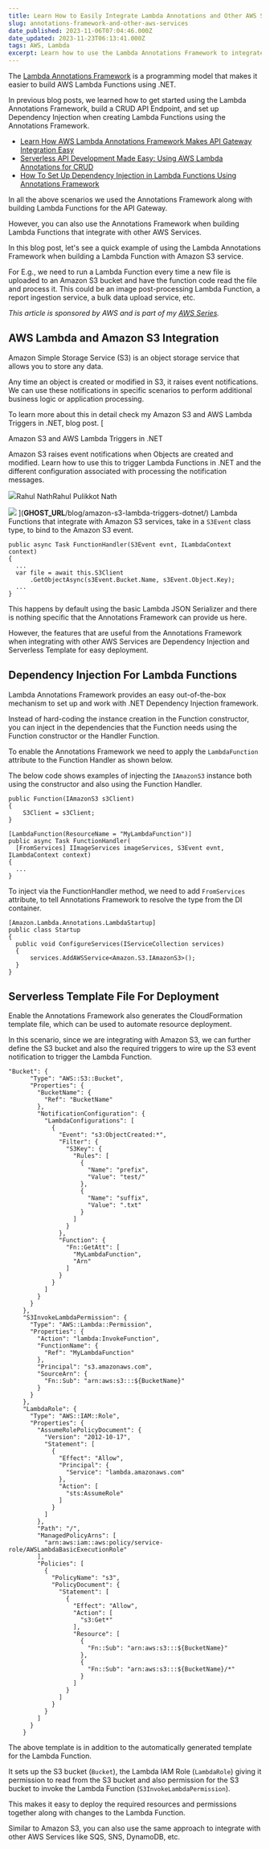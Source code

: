 ```yaml
---
title: Learn How to Easily Integrate Lambda Annotations and Other AWS Services
slug: annotations-framework-and-other-aws-services
date_published: 2023-11-06T07:04:46.000Z
date_updated: 2023-11-23T06:13:41.000Z
tags: AWS, Lambda
excerpt: Learn how to use the Lambda Annotations Framework to integrate with other AWS Services like S3, SQS, SNS, DynamoDB etc. In this blog post we will see an example using S3.
---
```


The [Lambda Annotations Framework](https://github.com/aws/aws-lambda-dotnet/blob/master/Libraries/src/Amazon.Lambda.Annotations/README.md?ref=rahulpnath.com) is a programming model that makes it easier to build AWS Lambda Functions using .NET.

In previous blog posts, we learned how to get started using the Lambda Annotations Framework, build a CRUD API Endpoint, and set up Dependency Injection when creating Lambda Functions using the Annotations Framework.

- [Learn How AWS Lambda Annotations Framework Makes API Gateway Integration Easy](__GHOST_URL__/blog/aws-lambda-annotation-framework/)
- [Serverless API Development Made Easy: Using AWS Lambda Annotations for CRUD](__GHOST_URL__/blog/lambda-annotation-framework-crud-api/)
- [How To Set Up Dependency Injection in Lambda Functions Using Annotations Framework](__GHOST_URL__/blog/lambda-annotations-dependency-injection/)

In all the above scenarios we used the Annotations Framework along with building Lambda Functions for the API Gateway. 

However, you can also use the Annotations Framework when building Lambda Functions that integrate with other AWS Services. 

In this blog post, let's see a quick example of using the Lambda Annotations Framework when building a Lambda Function with Amazon S3 service. 

For E.g., we need to run a Lambda Function every time a new file is uploaded to an Amazon S3 bucket and have the function code read the file and process it. This could be an image post-processing Lambda Function, a report ingestion service, a bulk data upload service, etc.

*This article is sponsored by AWS and is part of my *[*AWS Series*](__GHOST_URL__/tag/aws/)*.*

## AWS Lambda and Amazon S3 Integration

Amazon Simple Storage Service (S3) is an object storage service that allows you to store any data.

Any time an object is created or modified in S3, it raises event notifications. We can use these notifications in specific scenarios to perform additional business logic or application processing.

To learn more about this in detail check my Amazon S3 and AWS Lambda Triggers in .NET, blog post.
[

Amazon S3 and AWS Lambda Triggers in .NET

Amazon S3 raises event notifications when Objects are created and modified. Learn how to use this to trigger Lambda Functions in .NET and the different configuration associated with processing the notification messages.

![](__GHOST_URL__/content/images/size/w256h256/2022/10/logo-512x512.png)Rahul NathRahul Pulikkot Nath

![](__GHOST_URL__/content/images/amazon-s3-lambda-triggers-dotnet.jpg)
](__GHOST_URL__/blog/amazon-s3-lambda-triggers-dotnet/)
Lambda Functions that integrate with Amazon S3 services, take in a `S3Event` class type, to bind to the Amazon S3 event. 

    public async Task FunctionHandler(S3Event evnt, ILambdaContext context)
    {
      ...
      var file = await this.S3Client
          .GetObjectAsync(s3Event.Bucket.Name, s3Event.Object.Key);
      ...
    }

This happens by default using the basic Lambda JSON Serializer and there is nothing specific that the Annotations Framework can provide us here. 

However, the features that are useful from the Annotations Framework when integrating with other AWS Services are Dependency Injection and Serverless Template for easy deployment.

## Dependency Injection For Lambda Functions

Lambda Annotations Framework provides an easy out-of-the-box mechanism to set up and work with .NET Dependency Injection framework.

Instead of hard-coding the instance creation in the Function constructor, you can inject in the dependencies that the Function needs using the Function constructor or the Handler Function.

To enable the Annotations Framework we need to apply the `LambdaFunction` attribute to the Function Handler as shown below.

The below code shows examples of injecting the `IAmazonS3` instance both using the constructor and also using the Function Handler. 

    public Function(IAmazonS3 s3Client)
    {
        S3Client = s3Client;
    }
    
    [LambdaFunction(ResourceName = "MyLambdaFunction")]
    public async Task FunctionHandler(
      [FromServices] IImageServices imageServices, S3Event evnt, ILambdaContext context)
    {
      ...
    }
    

To inject via the FunctionHandler method, we need to add `FromServices` attribute, to tell Annotations Framework to resolve the type from the DI container.

    [Amazon.Lambda.Annotations.LambdaStartup]
    public class Startup
    {
      public void ConfigureServices(IServiceCollection services)
      {
          services.AddAWSService<Amazon.S3.IAmazonS3>();
      }
    }
    

## Serverless Template File For Deployment

Enable the Annotations Framework also generates the CloudFormation template file, which can be used to automate resource deployment. 

In this scenario, since we are integrating with Amazon S3, we can further define the S3 bucket and also the required triggers to wire up the S3 event notification to trigger the Lambda Function.

    "Bucket": {
          "Type": "AWS::S3::Bucket",
          "Properties": {
            "BucketName": {
              "Ref": "BucketName"
            },
            "NotificationConfiguration": {
              "LambdaConfigurations": [
                {
                  "Event": "s3:ObjectCreated:*",
                  "Filter": {
                    "S3Key": {
                      "Rules": [
                        {
                          "Name": "prefix",
                          "Value": "test/"
                        },
                        {
                          "Name": "suffix",
                          "Value": ".txt"
                        }
                      ]
                    }
                  },
                  "Function": {
                    "Fn::GetAtt": [
                      "MyLambdaFunction",
                      "Arn"
                    ]
                  }
                }
              ]
            }
          }
        },
        "S3InvokeLambdaPermission": {
          "Type": "AWS::Lambda::Permission",
          "Properties": {
            "Action": "lambda:InvokeFunction",
            "FunctionName": {
              "Ref": "MyLambdaFunction"
            },
            "Principal": "s3.amazonaws.com",
            "SourceArn": {
              "Fn::Sub": "arn:aws:s3:::${BucketName}"
            }
          }
        },
        "LambdaRole": {
          "Type": "AWS::IAM::Role",
          "Properties": {
            "AssumeRolePolicyDocument": {
              "Version": "2012-10-17",
              "Statement": [
                {
                  "Effect": "Allow",
                  "Principal": {
                    "Service": "lambda.amazonaws.com"
                  },
                  "Action": [
                    "sts:AssumeRole"
                  ]
                }
              ]
            },
            "Path": "/",
            "ManagedPolicyArns": [
              "arn:aws:iam::aws:policy/service-role/AWSLambdaBasicExecutionRole"
            ],
            "Policies": [
              {
                "PolicyName": "s3",
                "PolicyDocument": {
                  "Statement": [
                    {
                      "Effect": "Allow",
                      "Action": [
                        "s3:Get*"
                      ],
                      "Resource": [
                        {
                          "Fn::Sub": "arn:aws:s3:::${BucketName}"
                        },
                        {
                          "Fn::Sub": "arn:aws:s3:::${BucketName}/*"
                        }
                      ]
                    }
                  ]
                }
              }
            ]
          }
        }

The above template is in addition to the automatically generated template for the Lambda Function. 

It sets up the S3 bucket (`Bucket`), the Lambda IAM Role (`LambdaRole`) giving it permission to read from the S3 bucket and also permission for the S3 bucket to invoke the Lambda Function (`S3InvokeLambdaPermission`).

This makes it easy to deploy the required resources and permissions together along with changes to the Lambda Function.

Similar to Amazon S3, you can also use the same approach to integrate with other AWS Services like SQS, SNS, DynamoDB, etc. 
